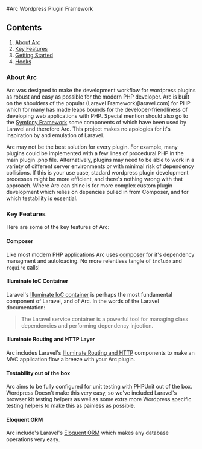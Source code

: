 #Arc Wordpress Plugin Framework

## Contents

1. [About Arc](#about-arc)
1. [Key Features](#key-features)
1. [Getting Started](getting-started)
1. [Hooks](hooks)

### About Arc

Arc was designed to make the development workflow for wordpress plugins as robust and easy as possible for the modern PHP
developer. Arc is built on the shoulders of the popular (Laravel Framework)[laravel.com] for PHP which for many has made leaps
bounds for the developer-friendliness of developing web applications with PHP. Special mention should also go to the
[Symfony Framework](symfony.com) some components of which have been used by Laravel and therefore Arc. This project makes no
apologies for it's inspiration by and emulation of Laravel.

Arc may not be the best solution for every plugin. For example, many plugins could be implemented with a few lines of
procedural PHP in the main plugin .php file. Alternatively, plugins may need to be able to work in a variety of different
server environments or with minimal risk of dependency collisions. If this is your use case, stadard wordpress plugin
development processes might be more efficient, and there's nothing wrong with that approach. Where Arc can shine is for more
complex custom plugin development which relies on depencies pulled in from Composer, and for which testability is essential.

### Key Features

Here are some of the key features of Arc:

#### Composer

Like most modern PHP applications Arc uses [composer](https://getcomposer.org/) for it's dependency managment and autoloading.
No more relentless tangle of `include` and `require` calls!

#### Illuminate IoC Container

Laravel's [Illuminate IoC container](https://laravel.com/master/5.4/container) is perhaps the most fundamental component of Laravel, and of Arc. In the words of the
Laravel documentation:

> The Laravel service container is a powerful tool for managing class dependencies and performing dependency injection.

#### Illuminate Routing and HTTP Layer

Arc includes Laravel's [Illuminate Routing and HTTP](https://laravel.com/docs/master/routing) components to make an MVC application flow a breeze with your Arc plugin.

#### Testability out of the box

Arc aims to be fully configured for unit testing with PHPUnit out of the box. Wordpress Doesn't make this very easy, so we've
included Laravel's browser kit testing helpers as well as some extra more Wordpress specific testing helpers to make this
as painless as possible.

#### Eloquent ORM

Arc include's Laravel's [Eloquent ORM](https://laravel.com/docs/master/eloquent) which makes any database operations very easy.
